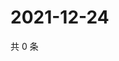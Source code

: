 # 2021-12-24

共 0 条

<!-- BEGIN WEIBO -->
<!-- 最后更新时间 Fri Dec 24 2021 22:13:30 GMT+0800 (China Standard Time) -->

<!-- END WEIBO -->
